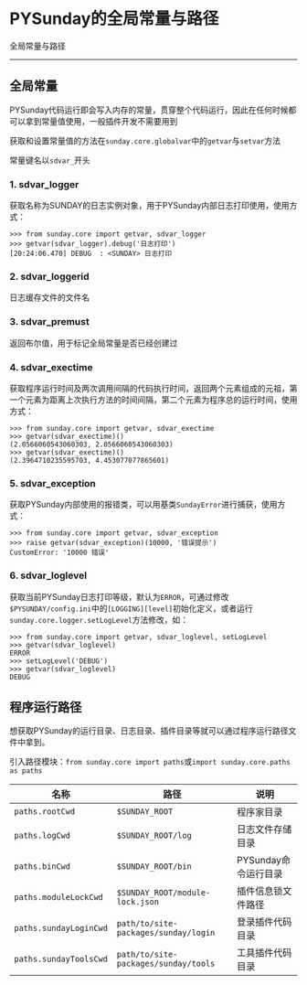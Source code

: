 # PYSunday的全局常量与路径

全局常量与路径

---

## 全局常量

PYSunday代码运行即会写入内存的常量，贯穿整个代码运行，因此在任何时候都可以拿到常量值使用，一般插件开发不需要用到

获取和设置常量值的方法在`sunday.core.globalvar`中的`getvar`与`setvar`方法

常量键名以`sdvar_`开头

### 1. sdvar_logger

获取名称为SUNDAY的日志实例对象，用于PYSunday内部日志打印使用，使用方式：

```
>>> from sunday.core import getvar, sdvar_logger
>>> getvar(sdvar_logger).debug('日志打印')
[20:24:06.470] DEBUG  : <SUNDAY> 日志打印
```

### 2. sdvar_loggerid

日志缓存文件的文件名

### 3. sdvar_premust

返回布尔值，用于标记全局常量是否已经创建过

### 4. sdvar_exectime

获取程序运行时间及两次调用间隔的代码执行时间，返回两个元素组成的元祖，第一个元素为距离上次执行方法的时间间隔，第二个元素为程序总的运行时间，使用方式：

```
>>> from sunday.core import getvar, sdvar_exectime
>>> getvar(sdvar_exectime)()
(2.0566060543060303, 2.0566060543060303)
>>> getvar(sdvar_exectime)()
(2.3964710235595703, 4.453077077865601)
```

### 5. sdvar_exception

获取PYSunday内部使用的报错类，可以用基类`SundayError`进行捕获，使用方式：

```
>>> from sunday.core import getvar, sdvar_exception
>>> raise getvar(sdvar_exception)(10000, '错误提示')
CustomError: '10000 错误'
```

### 6. sdvar_loglevel

获取当前PYSunday日志打印等级，默认为`ERROR`，可通过修改`$PYSUNDAY/config.ini`中的`[LOGGING][level]`初始化定义，或者运行`sunday.core.logger.setLogLevel`方法修改，如：

```
>>> from sunday.core import getvar, sdvar_loglevel, setLogLevel
>>> getvar(sdvar_loglevel)
ERROR
>>> setLogLevel('DEBUG')
>>> getvar(sdvar_loglevel)
DEBUG
```

## 程序运行路径

想获取PYSunday的运行目录、日志目录、插件目录等就可以通过程序运行路径文件中拿到。

引入路径模块：`from sunday.core import paths`或`import sunday.core.paths as paths`

名称 | 路径 | 说明
---- | ---- | ----
`paths.rootCwd` | `$SUNDAY_ROOT` | 程序家目录
`paths.logCwd` | `$SUNDAY_ROOT/log` | 日志文件存储目录
`paths.binCwd` | `$SUNDAY_ROOT/bin` | PYSunday命令运行目录
`paths.moduleLockCwd` | `$SUNDAY_ROOT/module-lock.json` | 插件信息锁文件路径
`paths.sundayLoginCwd` | `path/to/site-packages/sunday/login` | 登录插件代码目录
`paths.sundayToolsCwd` | `path/to/site-packages/sunday/tools` | 工具插件代码目录


